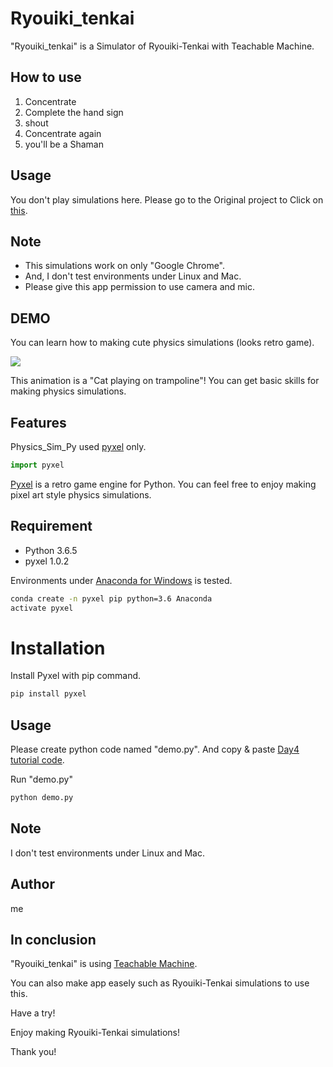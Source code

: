 # Ryouiki_tenkai

"Ryouiki_tenkai" is a Simulator of Ryouiki-Tenkai with Teachable Machine.

## How to use
  1. Concentrate
  2. Complete the hand sign
  3. shout
  4. Concentrate again
  5. you'll be a Shaman

## Usage

You don't play simulations here.
Please go to the Original project to Click on [this](https://github.com/KoyanagiT/Ryouiki_tenkai).

## Note

* This simulations work on only "Google Chrome".
* And, I don't test environments under Linux and Mac.
* Please give this app permission to use camera and mic.

## DEMO

You can learn how to making cute physics simulations (looks retro game).

![](https://cpp-learning.com/wp-content/uploads/2019/05/pyxel-190505-161951.gif)

This animation is a "Cat playing on trampoline"!
You can get basic skills for making physics simulations.

## Features

Physics_Sim_Py used [pyxel](https://github.com/kitao/pyxel) only.

```python
import pyxel
```
[Pyxel](https://github.com/kitao/pyxel) is a retro game engine for Python.
You can feel free to enjoy making pixel art style physics simulations.

## Requirement

* Python 3.6.5
* pyxel 1.0.2

Environments under [Anaconda for Windows](https://www.anaconda.com/distribution/) is tested.

```bash
conda create -n pyxel pip python=3.6 Anaconda
activate pyxel
```

# Installation

Install Pyxel with pip command.

```bash
pip install pyxel
```

## Usage

Please create python code named "demo.py".
And copy &amp; paste [Day4 tutorial code](https://cpp-learning.com/pyxel_physical_sim4/).

Run "demo.py"

```bash
python demo.py
```

## Note

I don't test environments under Linux and Mac.

## Author

me

## In conclusion

"Ryouiki_tenkai" is using [Teachable Machine](https://teachablemachine.withgoogle.com/).

You can also make app easely such as Ryouiki-Tenkai simulations to use this.

Have a try!

Enjoy making Ryouiki-Tenkai simulations!

Thank you!
